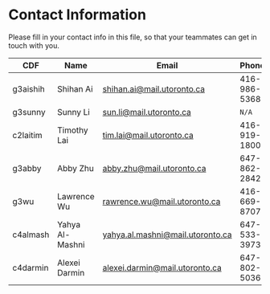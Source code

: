# Contact Information

Please fill in your contact info in this file, so that your teammates can get in touch with you.

| CDF           | Name             | Email                           | Phone             | Skype    |
| ------------- | ---------------- | ------------------------------- | ----------------- | -------- |
| g3aishih      | Shihan Ai        | shihan.ai@mail.utoronto.ca      | 416-986-5368      | xratuz   |
| g3sunny       | Sunny Li         | sun.li@mail.utoronto.ca         | `N/A `            | xsunnyokx|
| c2laitim      | Timothy Lai      | tim.lai@mail.utoronto.ca        | 416-919-1800      |          |
| g3abby        | Abby Zhu         | abby.zhu@mail.utoronto.ca       | 647-862-2842      |          |
| g3wu          | Lawrence Wu      | rawrence.wu@mail.utoronto.ca    | 416-669-8707      |          |
| c4almash      | Yahya Al-Mashni  | yahya.al.mashni@mail.utoronto.ca| 647-533-3973      | qxp994   |
| c4darmin      | Alexei Darmin    | alexei.darmin@mail.utoronto.ca  | 647-802-5036      | mercscout|
